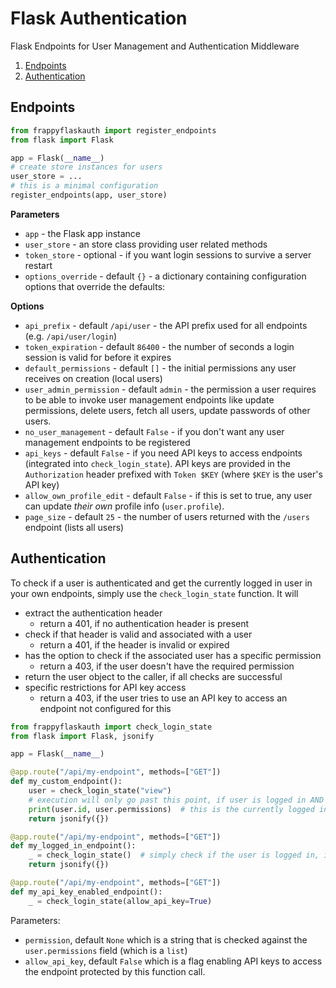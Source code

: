 # Flask Authentication

Flask Endpoints for User Management and Authentication Middleware

1. [Endpoints](#endpoints)
2. [Authentication](#authentication)

## Endpoints

```python
from frappyflaskauth import register_endpoints
from flask import Flask

app = Flask(__name__)
# create store instances for users
user_store = ...
# this is a minimal configuration
register_endpoints(app, user_store)
```

**Parameters**

- `app` - the Flask app instance
- `user_store` - an store class providing user related methods
- `token_store` - optional - if you want login sessions to survive a server restart
- `options_override` - default `{}` - a dictionary containing configuration options that override the defaults:

**Options**

- `api_prefix` - default `/api/user` - the API prefix used for all endpoints (e.g. `/api/user/login`)
- `token_expiration` - default `86400` - the number of seconds a login session is valid for before it expires
- `default_permissions` - default `[]` - the initial permissions any user receives on creation (local users)
- `user_admin_permission` - default `admin` - the permission a user requires to be able to invoke user management 
 endpoints like update permissions, delete users, fetch all users, update passwords of other users.
- `no_user_management` - default `False` - if you don't want any user management endpoints to be registered
- `api_keys` - default `False` - if you need API keys to access endpoints (integrated into `check_login_state`). API
 keys are provided in the `Authorization` header prefixed with `Token $KEY` (where `$KEY` is the user's API key)
- `allow_own_profile_edit` - default `False` - if this is set to true, any user can update *their own* profile info
 (`user.profile`).
- `page_size` - default `25` - the number of users returned with the `/users` endpoint (lists all users)

## Authentication

To check if a user is authenticated and get the currently logged in user in your own endpoints, simply use the 
`check_login_state` function. It will 

- extract the authentication header
    - return a 401, if no authentication header is present
- check if that header is valid and associated with a user
    - return a 401, if the header is invalid or expired
- has the option to check if the associated user has a specific permission
    - return a 403, if the user doesn't have the required permission
- return the user object to the caller, if all checks are successful
- specific restrictions for API key access
    - return a 403, if the user tries to use an API key to access an endpoint not configured for this

```python
from frappyflaskauth import check_login_state
from flask import Flask, jsonify

app = Flask(__name__)

@app.route("/api/my-endpoint", methods=["GET"])
def my_custom_endpoint():
    user = check_login_state("view")
    # execution will only go past this point, if user is logged in AND has "view" permission
    print(user.id, user.permissions)  # this is the currently logged in user
    return jsonify({})

@app.route("/api/my-endpoint", methods=["GET"])
def my_logged_in_endpoint():
    _ = check_login_state()  # simply check if the user is logged in, ignore the returned user
    return jsonify({})

@app.route("/api/my-endpoint", methods=["GET"])
def my_api_key_enabled_endpoint():
    _ = check_login_state(allow_api_key=True)
```

Parameters:

- `permission`, default `None` which is a string that is checked against the `user.permissions` field (which is a `list`)
- `allow_api_key`, default `False` which is a flag enabling API keys to access the endpoint protected by this function
 call.
